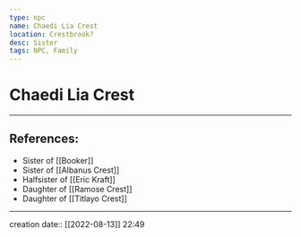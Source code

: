 ```yaml
---
type: npc
name: Chaedi Lia Crest
location: Crestbrook?
desc: Sister
tags: NPC, Family
---
```


# Chaedi Lia Crest
___ 
## References: 
- Sister of [[Booker]]
- Sister of [[Albanus Crest]]
- Halfsister of [[Eric Kraft]]
- Daughter of [[Ramose Crest]]
- Daughter of [[Titlayo Crest]]
--- 
creation date:: [[2022-08-13]] 22:49